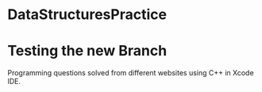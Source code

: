 # DataStructuresPractice
# Testing the new Branch
Programming questions solved from different websites using C++ in Xcode IDE.
